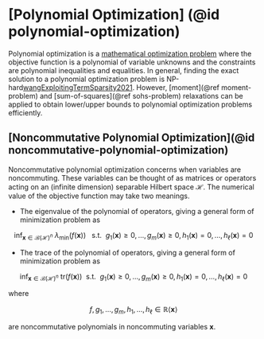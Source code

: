 # [Polynomial Optimization] (@id polynomial-optimization)

Polynomial optimization is a [mathematical optimization
problem](https://en.wikipedia.org/wiki/Mathematical_optimization) where the
objective function is a polynomial of variable unknowns and the constraints are
polynomial inequalities and equalities. In general, finding the exact solution
to a polynomial optimization problem is
NP-hard[wangExploitingTermSparsity2021](@cite). However, [moment](@ref
moment-problem) and [sum-of-squares](@ref sohs-problem) relaxations can be
applied to obtain lower/upper bounds to polynomial optimization problems
efficiently.

## [Noncommutative Polynomial Optimization](@id noncommutative-polynomial-optimization)

Noncommutative polynomial optimization concerns when variables are noncommuting.
These variables can be thought of as matrices or operators acting on an
(infinite dimension) separable Hilbert space $\mathcal{H}$. The numerical value
of the objective function may take two meanings.

- The eigenvalue of the polynomial of operators, giving a general form of minimization problem as
```math
\mathrm{inf}_{\mathbf{x}\in\mathcal{B}(\mathcal{H})^n}\ \lambda_{\min}(f(\mathbf{x}))\ \ \text{ s.t. }\ g_1(\mathbf{x})\ge0,\ldots,g_m(\mathbf{x})\ge0,h_1(\mathbf{x})=0,\ldots,h_{\ell}(\mathbf{x})=0
```
- The trace of the polynomial of operators, giving a general form of minimization problem as

```math
\mathrm{inf}_{\mathbf{x}\in\mathcal{B}(\mathcal{H})^n}\ \mathrm{tr}(f(\mathbf{x})) \ \text{ s.t. }\ g_1(\mathbf{x})\ge0,\ldots,g_m(\mathbf{x})\ge0,h_1(\mathbf{x})=0,\ldots,h_{\ell}(\mathbf{x})=0
```

where
```math
f,g_1,\ldots,g_m,h_1,\ldots,h_{\ell}\in\mathbb{R}\langle\mathbf{x}\rangle
```
are noncommutative polynomials in noncommuting variables $\mathbf{x}$.
